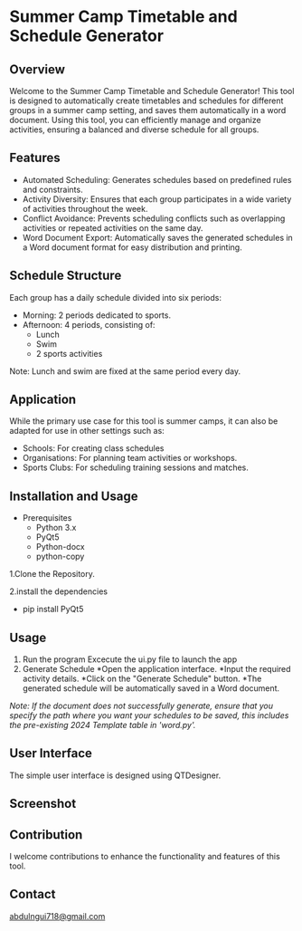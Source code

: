 # Summer Camp Timetable and Schedule Generator

## Overview

Welcome to the Summer Camp Timetable and Schedule Generator! This tool is designed to automatically create timetables and schedules for different groups in a summer camp setting, and saves them automatically in a word document. Using this tool, you can efficiently manage and organize activities, ensuring a balanced and diverse schedule for all groups.

## Features

* Automated Scheduling: Generates schedules based on predefined rules and constraints.
* Activity Diversity: Ensures that each group participates in a wide variety of activities throughout the week.
* Conflict Avoidance: Prevents scheduling conflicts such as overlapping activities or repeated activities on the same day.
* Word Document Export: Automatically saves the generated schedules in a Word document format for easy distribution and printing.

## Schedule Structure

Each group has a daily schedule divided into six periods:

* Morning: 2 periods dedicated to sports.
* Afternoon: 4 periods, consisting of:
    * Lunch
    * Swim
    * 2 sports activities

Note: Lunch and swim are fixed at the same period every day.

## Application

While the primary use case for this tool is summer camps, it can also be adapted for use in other settings such as:
     
* Schools: For creating class schedules
* Organisations: For planning team activities or workshops.
* Sports Clubs: For scheduling training sessions and matches.

## Installation and Usage

* Prerequisites
    * Python 3.x
    * PyQt5
    * Python-docx
    * python-copy

1.Clone the Repository.

2.install the dependencies
* pip install PyQt5

## Usage

1. Run the program
        Excecute the ui.py file to launch the app
2. Generate Schedule
    *Open the application interface.
    *Input the required activity details.
    *Click on the "Generate Schedule" button.
    *The generated schedule will be automatically saved in a Word document.

*Note: If the document does not successfully generate, ensure that you specify the path where you want your schedules to be saved, this includes the pre-existing 2024 Template table in 'word.py'.*

## User Interface

The simple user interface is designed using QTDesigner.

## Screenshot


## Contribution

I welcome contributions to enhance the functionality and features of this tool.

## Contact

abdulngui718@gmail.com


